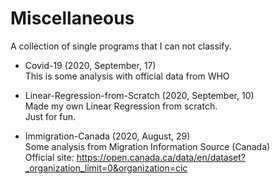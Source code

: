 # Miscellaneous
A collection of single programs that I can not classify.



* Covid-19 (2020, September, 17)\
  This is some analysis with official data from WHO
  
  
* Linear-Regression-from-Scratch (2020, September, 10)\
  Made my own Linear Regression from scratch.\
  Just for fun.


* Immigration-Canada (2020, August, 29)\
  Some analysis from Migration Information Source (Canada)\
  Official site: https://open.canada.ca/data/en/dataset?_organization_limit=0&organization=cic
